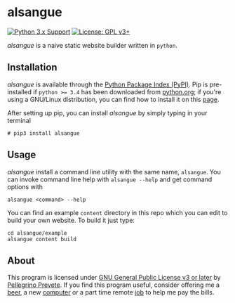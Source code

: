 # alsangue

[![Python 3.x Support](https://img.shields.io/pypi/pyversions/Django.svg)](https://python.org)
[![License: GPL v3+](https://img.shields.io/badge/license-GPL%20v3%2B-blue.svg)](http://www.gnu.org/licenses/gpl-3.0) 


*alsangue* is a naive static website builder written in `python`.

## Installation

*alsangue* is available through the [Python Package Index (PyPI)](https://pypi.org/). Pip is pre-installed if `python >= 3.4` has been downloaded from [python.org](https://python.org); if you're using a GNU/Linux distribution, you can find how to install it on this [page](https://packaging.python.org/guides/installing-using-linux-tools/#installing-pip-setuptools-wheel-with-linux-package-managers).

After setting up pip, you can install *alsangue* by simply typing in your terminal

    # pip3 install alsangue

## Usage

*alsangue* install a command line utility with the same name, `alsangue`. You can invoke command line help with `alsangue --help` and get command options with

    alsangue <command> --help

You can find an example `content` directory in this repo which you can edit to build your own website. To build it just type:

    cd alsangue/example
    alsangue content build

## About

This program is licensed under [GNU General Public License v3 or later](https://www.gnu.org/licenses/gpl-3.0.en.html) by [Pellegrino Prevete](http://prevete.ml). If you find this program useful, consider offering me a [beer](https://patreon.com/tallero), a new [computer](https://patreon.com/tallero) or a part time remote [job](mailto:pellegrinoprevete@gmail.com) to help me pay the bills.


